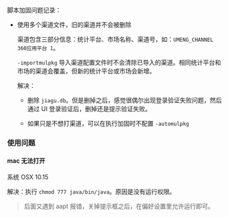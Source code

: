 脚本加固问题记录：

* 使用多个渠道文件，旧的渠道并不会被删除

  渠道包含三部分信息：统计平台、市场名称、渠道号，如：`UMENG_CHANNEL 360应用平台 1`。

  `-importmulpkg` 导入渠道配置文件时不会清除已导入的渠道。相同统计平台和市场的渠道会覆盖，但新的统计平台或市场会新增。
  
  解决：
  
  * 删除 `jiagu.db`。但是删掉之后，感觉很偶尔出现登录验证失败问题，然后通过 UI 登录验证后，删掉还是提示验证失败。
  
  * 如果只是不想打渠道，可以在执行加固时不配置 `-automulpkg`
  



### 使用问题

#### mac 无法打开

系统 OSX 10.15

解决：执行 `chmod 777 java/bin/java`。原因是没有运行权限。

> 后面又遇到 aapt 报错，关掉提示框之后，在偏好设置里允许运行即可。